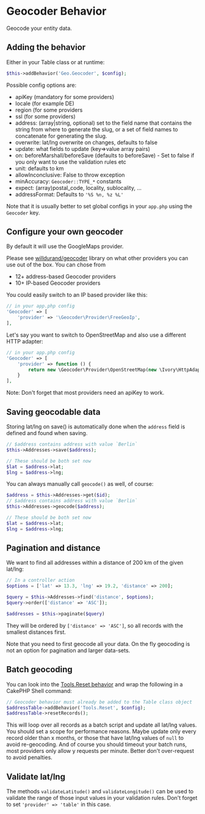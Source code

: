 # Geocoder Behavior
Geocode your entity data.

## Adding the behavior

Either in your Table class or at runtime:
```php
$this->addBehavior('Geo.Geocoder', $config);
```

Possible config options are:
- apiKey (mandatory for some providers)
- locale (for example DE)
- region (for some providers
- ssl (for some providers)
- address: (array|string, optional) set to the field name that contains the string from where to generate the slug, or a set of field names to concatenate for generating the slug.
- overwrite: lat/lng overwrite on changes, defaults to false
- update: what fields to update (key=>value array pairs)
- on: beforeMarshall/beforeSave (defaults to beforeSave) - Set to false if you only want to use the validation rules etc
- unit: defaults to km
- allowInconclusive: False to throw exception
- minAccuracy: `Geocoder::TYPE_*` constants
- expect: (array)postal_code, locality, sublocality, ...
- addressFormat: Defaults to `'%S %n, %z %L'`

Note that it is usually better to set global configs in your `app.php` using the `Geocoder` key.

## Configure your own geocoder
By default it will use the GoogleMaps provider.

Please see [willdurand/geocoder](https://github.com/geocoder-php/Geocoder) library on what other providers you can use out of the box.
You can chose from
- 12+ address-based Geocoder providers
- 10+ IP-based Geocoder providers

You could easily switch to an IP based provider like this:
```php
// in your app.php config
'Geocoder' => [
    'provider' => '\Geocoder\Provider\FreeGeoIp',
],
```

Let's say you want to switch to OpenStreetMap and also use a different HTTP adapter:
```php
// in your app.php config
'Geocoder' => [
    'provider' => function () {
        return new \Geocoder\Provider\OpenStreetMap(new \Ivory\HttpAdapter\BuzzHttpAdapter());
    }
],
```

Note: Don't forget that most providers need an apiKey to work.

## Saving geocodable data

Storing lat/lng on save() is automatically done when the `address` field is defined and found when saving.
```php
// $address contains address with value `Berlin`
$this->Addresses->save($address);

// These should be both set now
$lat = $address->lat;
$lng = $address->lng;
```

You can always manually call `geocode()` as well, of course:
```php
$address = $this->Addresses->get($id);
// $address contains address with value `Berlin`
$this->Addresses->geocode($address);

// These should be both set now
$lat = $address->lat;
$lng = $address->lng;
```

## Pagination and distance

We want to find all addresses within a distance of 200 km of the given lat/lng:
```php
// In a controller action
$options = ['lat' => 13.3, 'lng' => 19.2, 'distance' => 200];

$query = $this->Addresses->find('distance', $options);
$query->order(['distance' => 'ASC']);

$addresses = $this->paginate($query)
```
They will be ordered by `['distance' => 'ASC']`, so all records with the smallest distances first.

Note that you need to first geocode all your data. On the fly geocoding is not an option for pagination and larger data-sets.

## Batch geocoding

You can look into the [Tools.Reset behavior](https://github.com/dereuromark/cakephp-tools/blob/master/src/Model/Behavior/ResetBehavior.php) and wrap the following in a CakePHP Shell command:
```php
// Geocoder behavior must already be added to the Table class object
$addressTable->addBehavior('Tools.Reset', $config);
$addressTable->resetRecords();
```
This will loop over all records as a batch script and update all lat/lng values.
You should set a scope for performance reasons. Maybe update only every record older than x months, or those that have lat/lng values of `null` to avoid
re-geocoding. And of course you should timeout your batch runs, most providers only allow y requests per minute. Better don't over-request to avoid penalties.

## Validate lat/lng

The methods `validateLatitude()` and `validateLongitude()` can be used to validate the range of those input values in your validation rules.
Don't forget to set `'provider' => 'table'` in this case.

